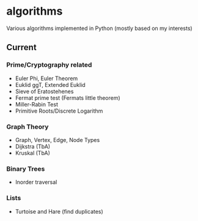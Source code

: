 # algorithms
Various algorithms implemented in Python (mostly based on my interests)

## Current

### Prime/Cryptography related

* Euler Phi, Euler Theorem
* Euklid ggT, Extended Euklid
* Sieve of Eratostehenes
* Fermat prime test (Fermats little theorem)
* Miller-Rabin Test
* Primitive Roots/Discrete Logarithm

### Graph Theory

* Graph, Vertex, Edge, Node Types
* Dijkstra (TbA)
* Kruskal (TbA)

### Binary Trees

* Inorder traversal

### Lists

* Turtoise and Hare (find duplicates)
